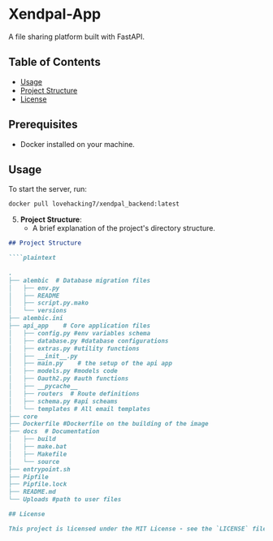 # Xendpal-App

A file sharing platform built with FastAPI.

## Table of Contents

- [Usage](#usage)
- [Project Structure](#project-structure)
- [License](#license)

## Prerequisites

- Docker installed on your machine.

## Usage

To start the server, run:

```bash
docker pull lovehacking7/xendpal_backend:latest
```

5. **Project Structure**:
   - A brief explanation of the project's directory structure.

````markdown
## Project Structure

````plaintext
 
.
├── alembic  # Database migration files
│   ├── env.py
│   ├── README
│   ├── script.py.mako
│   └── versions
├── alembic.ini
├── api_app    # Core application files
│   ├── config.py #env variables schema
│   ├── database.py #database configurations
│   ├── extras.py #utility functions
│   ├── __init__.py
│   ├── main.py    # the setup of the api app
│   ├── models.py #models code 
│   ├── Oauth2.py #auth functions
│   ├── __pycache__
│   ├── routers  # Route definitions
│   ├── schema.py #api scheams
│   └── templates # All email templates
├── core
├── Dockerfile #Dockerfile on the building of the image
├── docs  # Documentation
│   ├── build
│   ├── make.bat
│   ├── Makefile
│   └── source
├── entrypoint.sh
├── Pipfile
├── Pipfile.lock
├── README.md
└── Uploads #path to user files

## License

This project is licensed under the MIT License - see the `LICENSE` file for details.
````
````
